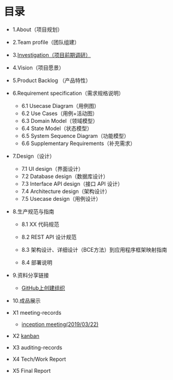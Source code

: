 # 目录
- 1.About（项目规划）

- 2.Team profile（团队组建）

- 3.[Investigation（项目前期调研）](page/Investigation.md)

- 4.Vision（项目愿景）

- 5.Product Backlog （产品特性）

- 6.Requirement specification（需求规格说明）
  - 6.1 Usecase Diagram（用例图）
  - 6.2 Use Cases（用例+活动图）
  - 6.3 Domain Model（领域模型）
  - 6.4 State Model（状态模型）
  - 6.5 System Sequence Diagram（功能模型）
  - 6.6 Supplementary Requirements（补充需求）

- 7.Design（设计）
  - 7.1 UI design（界面设计）
  - 7.2 Database design（数据库设计）
  - 7.3 Interface API design（接口 API 设计）
  - 7.4 Architecture design（架构设计）
  - 7.5 Usecase design（用例设计）

- 8.生产规范与指南
  - 8.1 XX 代码规范

  - 8.2 REST API 设计规范

  - 8.3 架构设计、详细设计（BCE方法）到应用程序框架映射指南

  - 8.4 部署说明

- 9.资料分享链接
  - [GitHub上创建组织](https://www.cnblogs.com/haore147/p/4219673.html)

- 10.成品展示

- X1 meeting-records

  - [inception meeting(2019/03/22)](page/inception_meeting.md)

- X2 [kanban](https://github.com/ljhnhlh/ljhnhlh.github.io/projects)

- X3 auditing-records

- X4 Tech/Work Report

- X5 Final Report